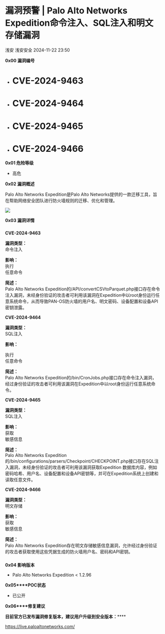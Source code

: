#  漏洞预警 | Palo Alto Networks Expedition命令注入、SQL注入和明文存储漏洞   
浅安  浅安安全   2024-11-22 23:50  
  
**0x00 漏洞编号**  
- # CVE-2024-9463  
  
- # CVE-2024-9464  
  
- # CVE-2024-9465  
  
- # CVE-2024-9466  
  
**0x01 危险等级**  
- 高危  
  
**0x02 漏洞概述**  
  
Palo Alto Networks Expedition是Palo Alto Networks提供的一款迁移工具，旨在帮助网络安全团队进行防火墙规则的迁移、优化和管理。  
  
![](https://mmbiz.qpic.cn/sz_mmbiz_png/7stTqD182SVbXfJt6LWcEicwqvnut0jr8XVD0wCugFtw6lXdGKibsSscyqIhLDBnhNibWsz1YjeLGqGGHb3pyKN0Q/640?wx_fmt=png&from=appmsg "")  
  
**0x03 漏洞详情**  
###   
###   
  
**CVE-2024-9463**  
  
**漏洞类型：**  
命令注入  
  
**影响：**  
执行  
任意命令  
  
**简述：**  
Palo Alto Networks Expedition的/API/convertCSVtoParquet.php接口存在命令注入漏洞，未经身份验证的攻击者可利用该漏洞在Expedition中以root身份运行任意系统命令，从而导致PAN-OS防火墙的用户名、明文密码、设备配置和设备API密钥泄露。  
  
**CVE-2024-9464**  
  
**漏洞类型：**  
SQL注入  
  
**影响：**  
  
执行  
任意命令  
  
**简述：**  
Palo Alto Networks Expedition的/bin/CronJobs.php接口存在命令注入漏洞，经过身份验证的攻击者可利用该漏洞在Expedition中以root身份运行任意系统命令。  
  
**CVE-2024-9465**  
  
**漏洞类型：**  
SQL注入  
  
**影响：**  
获取  
敏感信息  
  
**简述：**  
Palo Alto Networks Expedition的/bin/configurations/parsers/Checkpoint/CHECKPOINT.php接口存在SQL注入漏洞，未经身份验证的攻击者可利用该漏洞获取Expedition 数据库内容，例如密码哈希、用户名、设备配置和设备API密钥等，并可在Expedition系统上创建和读取任意文件。  
  
**CVE-2024-9466**  
  
**漏洞类型：**  
明文存储  
  
**影响：**  
获取  
敏感信息  
  
**简述：**  
Palo Alto Networks Expedition存在明文存储敏感信息漏洞，允许经过身份验证的攻击者获取使用这些凭据生成的防火墙用户名、密码和API密钥。  
###   
  
**0x04 影响版本**  
- Palo Alto Networks Expedition < 1.2.96  
  
**0x05****POC状态**  
- 已公开  
  
**0x06****修复建议**  
  
******目前官方已发布漏洞修复版本，建议用户升级到安全版本****：******  
  
https://live.paloaltonetworks.com/  
  
  
  
